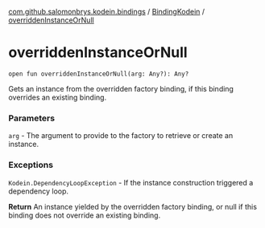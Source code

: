 [com.github.salomonbrys.kodein.bindings](../index.md) / [BindingKodein](index.md) / [overriddenInstanceOrNull](.)

# overriddenInstanceOrNull

`open fun overriddenInstanceOrNull(arg: Any?): Any?`

Gets an instance from the overridden factory binding, if this binding overrides an existing binding.

### Parameters

`arg` - The argument to provide to the factory to retrieve or create an instance.

### Exceptions

`Kodein.DependencyLoopException` - If the instance construction triggered a dependency loop.

**Return**
An instance yielded by the overridden factory binding, or null if this binding does not override an existing binding.

